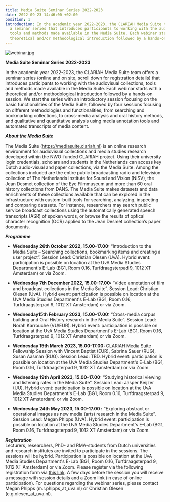 ```yaml
---
title: Media Suite Seminar Series 2022-2023
date: 2022-09-23 14:46:00 +02:00
position: 1
introduction: In the academic year 2022-2023, the CLARIAH Media Suite team offers
  a seminar series that introduces participants to working with the audiovisual collections,
  tools and methods made available in the Media Suite. Each webinar starts with a
  theoretical and/or methodological introduction followed by a hands-on session.
---
```


![webinar.jpg](/uploads/webinar.jpg)

**Media Suite Seminar Series 2022-2023**

In the academic year 2022-2023, the CLARIAH Media Suite team offers a seminar series (online and on site, scroll down for registration details) that introduces participants to working with the audiovisual collections, tools and methods made available in the Media Suite. Each webinar starts with a theoretical and/or methodological introduction followed by a hands-on session. We start the series with an introductory session focusing on the basic functionalities of the Media Suite, followed by four sessions focusing on different methodologies and functionalities; from searching and bookmarking collections, to cross-media analysis and oral history methods, and qualitative and quantitative analysis using media annotation tools and automated transcripts of media content.

***About the Media Suite***

The Media Suite (https://mediasuite.clariah.nl) is an online research environment for audiovisual collections and media studies research developed within the NWO-funded CLARIAH project. Using their university login credentials, scholars and students in the Netherlands can access key Dutch audio-visual and paper collections, via the Media Suite. Among the collections included are the entire public broadcasting radio and television collection of The Netherlands Institute for Sound and Vision (NISV), the Jean Desmet collection of the Eye Filmmuseum and more than 60 oral history collections from DANS. The Media Suite makes datasets and data enrichments of these collections available that can be explored in the infrastructure with custom-built tools for searching, analyzing, inspecting and comparing datasets. For instance, researchers may search public service broadcast collections using the automatically generated speech transcripts (ASR) of spoken words, or browse the results of optical character recognition (OCR) applied to the Jean Desmet collection’s paper documents.

***Programme***

* **Wednesday 26th October 2022, 15.00-17.00:** “Introduction to the Media Suite – Searching collections, bookmarking items and creating a user project”. Session Lead: Christian Olesen (UvA). Hybrid event: participation is possible on location at the UvA Media Studies Department's E-Lab (BG1,  Room 0.16, Turfdraagsterpad 9, 1012 XT Amsterdam) or via Zoom.


* **Wednesday 7th December 2022, 15.00-17.00:** “Video annotation of film and broadcast collections in the Media Suite”. Session Lead: Christian Olesen (UvA). Hybrid event: participation is possible on location at the UvA Media Studies Department's E-Lab (BG1,  Room 0.16, Turfdraagsterpad 9, 1012 XT Amsterdam) or via Zoom.


* **Wednesday15th February 2023, 15.00-17.00:** “Cross-media corpus building and Oral History research in the Media Suite”. Session Lead: Norah Karrouche (VU/EUR). Hybrid event: participation is possible on location at the UvA Media Studies Department's E-Lab (BG1,  Room 0.16, Turfdraagsterpad 9, 1012 XT Amsterdam) or via Zoom.


* **Wednesday 15th March 2023, 15.00-17.00:** CLARIAH Media Suite Fellowship Session with Vincent Baptist (EUR), Sabrina Sauer (RUG), Susan Aasman (RUG). Session Lead: TBD. Hybrid event: participation is possible on location at the UvA Media Studies Department's E-Lab (BG1,  Room 0.16, Turfdraagsterpad 9, 1012 XT Amsterdam) or via Zoom.


* **Wednesday 19th April 2023, 15.00-17.00:** “Studying historical viewing and listening rates in the Media Suite”. Session Lead: Jasper Keijzer (UU). Hybrid event: participation is possible on location at the UvA Media Studies Department's E-Lab (BG1,  Room 0.16, Turfdraagsterpad 9, 1012 XT Amsterdam) or via Zoom.

* **Wednesday 24th May 2023, 15.00-17.00 :** “Exploring abstract or operational images as new media (arts) research in the Media Suite”. Session Lead: Megan Phipps (UvA). Hybrid event: participation is possible on location at the UvA Media Studies Department's E-Lab (BG1,  Room 0.16, Turfdraagsterpad 9, 1012 XT Amsterdam) or via Zoom.

***Registration***\
Lecturers, researchers, PhD- and RMA-students from Dutch universities and research institutes are invited to participate in the sessions. The sessions will be hybrid. Participation is possible on location at the UvA Media Studies Department's E-Lab (BG1,  Room 0.16, Turfdraagsterpad 9, 1012 XT Amsterdam) or via Zoom. Please register via the following registration form via [this link](https://forms.gle/Ex2SBk144TqJq4YQA). A few days before the session you will receive a message with session details and a Zoom link (in case of online participation). For questions regarding the webinar series, please contact Megan Phipps (m.r.phipps_at_uva.nl) or Christian Olesen (c.g.olesen_at_uva.nl).